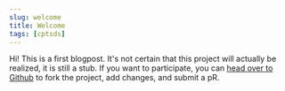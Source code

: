 ```yaml
---
slug: welcome
title: Welcome
tags: [cptsds]
---
```


Hi! This is a first blogpost. It's not certain that this project will actually be realized, it is still a stub. If you want to participate, you can [head over to Github](https://github.com/bolsterdigital/cptsdrepo) to fork the project, add changes, and submit a pR.
